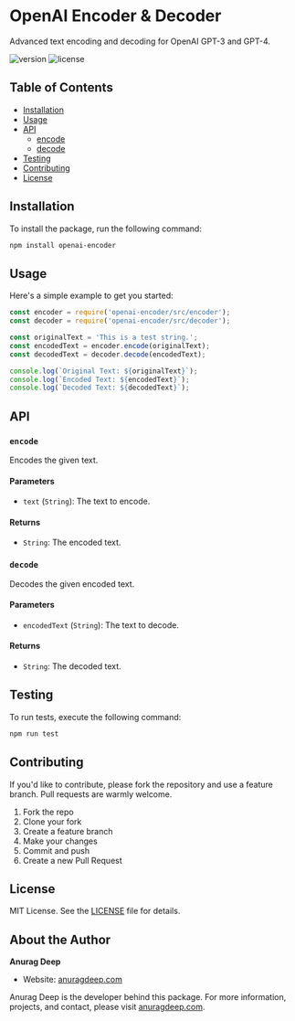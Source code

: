 # OpenAI Encoder & Decoder

Advanced text encoding and decoding for OpenAI GPT-3 and GPT-4.

![version](https://img.shields.io/badge/version-1.0.2-blue)
![license](https://img.shields.io/badge/license-MIT-green)

## Table of Contents

- [Installation](#installation)
- [Usage](#usage)
- [API](#api)
  - [encode](#encode)
  - [decode](#decode)
- [Testing](#testing)
- [Contributing](#contributing)
- [License](#license)

## Installation

To install the package, run the following command:

```bash
npm install openai-encoder
```

## Usage

Here's a simple example to get you started:

```javascript
const encoder = require('openai-encoder/src/encoder');
const decoder = require('openai-encoder/src/decoder');

const originalText = 'This is a test string.';
const encodedText = encoder.encode(originalText);
const decodedText = decoder.decode(encodedText);

console.log(`Original Text: ${originalText}`);
console.log(`Encoded Text: ${encodedText}`);
console.log(`Decoded Text: ${decodedText}`);
```

## API

### `encode`

Encodes the given text.

#### Parameters

- `text` (`String`): The text to encode.

#### Returns

- `String`: The encoded text.

### `decode`

Decodes the given encoded text.

#### Parameters

- `encodedText` (`String`): The text to decode.

#### Returns

- `String`: The decoded text.

## Testing

To run tests, execute the following command:

```bash
npm run test
```

## Contributing

If you'd like to contribute, please fork the repository and use a feature branch. Pull requests are warmly welcome.

1. Fork the repo
2. Clone your fork
3. Create a feature branch
4. Make your changes
5. Commit and push
6. Create a new Pull Request

## License

MIT License. See the [LICENSE](LICENSE) file for details.


## About the Author

**Anurag Deep**  
- Website: [anuragdeep.com](https://anuragdeep.com)

Anurag Deep is the developer behind this package. For more information, projects, and contact, please visit [anuragdeep.com](https://anuragdeep.com).
